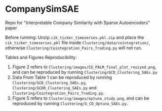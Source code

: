# CompanySimSAE
Repo for "Interpretable Company Similarity with Sparse Autoencoders" paper

Before running:
Unzip `cik_ticker_timeseries.pkl.zip` and place the `cik_ticker_timeseries.pkl` file inside `Clustering/data/cointegration/`, otherwise `Clustering/Cointegration_Pairs_Trading.py` will not run.

Tables and Figures Reproducibility:
1. Figure 2 refers to `Clustering/images/CD_PALM_final_plot_resized.png`, and can be reproduced by running `Clustering/GCD_Clustering_SAEs.py`
2. Data From Table 1 can be reproduced by running `Clustering/GCD_Clustering_SAEs.py`, `Clustering/GCDR_Clustering_SAEs.py` and `Clustering/Cointegration_Pairs_Trading.py`.
3. Figure 5 refers to `Clustering/images/optuna_study.png`, and can be reproduced by running `Clustering/G_CD_Optuna_SAEs.py`.

